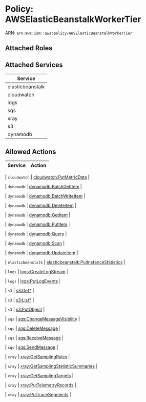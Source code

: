 # Policy: AWSElasticBeanstalkWorkerTier

ARN: `arn:aws:iam::aws:policy/AWSElasticBeanstalkWorkerTier`

## Attached Roles

## Attached Services

| Service |
|---------|
| elasticbeanstalk |
| cloudwatch |
| logs |
| sqs |
| xray |
| s3 |
| dynamodb |

## Allowed Actions

| Service | Action |
|:-------:|--------|

| `cloudwatch` | [cloudwatch:PutMetricData](../actions.md#cloudwatch:putmetricdata) |

| `dynamodb` | [dynamodb:BatchGetItem](../actions.md#dynamodb:batchgetitem) |

| `dynamodb` | [dynamodb:BatchWriteItem](../actions.md#dynamodb:batchwriteitem) |

| `dynamodb` | [dynamodb:DeleteItem](../actions.md#dynamodb:deleteitem) |

| `dynamodb` | [dynamodb:GetItem](../actions.md#dynamodb:getitem) |

| `dynamodb` | [dynamodb:PutItem](../actions.md#dynamodb:putitem) |

| `dynamodb` | [dynamodb:Query](../actions.md#dynamodb:query) |

| `dynamodb` | [dynamodb:Scan](../actions.md#dynamodb:scan) |

| `dynamodb` | [dynamodb:UpdateItem](../actions.md#dynamodb:updateitem) |

| `elasticbeanstalk` | [elasticbeanstalk:PutInstanceStatistics](../actions.md#elasticbeanstalk:putinstancestatistics) |

| `logs` | [logs:CreateLogStream](../actions.md#logs:createlogstream) |

| `logs` | [logs:PutLogEvents](../actions.md#logs:putlogevents) |

| `s3` | [s3:Get*](../actions.md#s3:getall) |

| `s3` | [s3:List*](../actions.md#s3:listall) |

| `s3` | [s3:PutObject](../actions.md#s3:putobject) |

| `sqs` | [sqs:ChangeMessageVisibility](../actions.md#sqs:changemessagevisibility) |

| `sqs` | [sqs:DeleteMessage](../actions.md#sqs:deletemessage) |

| `sqs` | [sqs:ReceiveMessage](../actions.md#sqs:receivemessage) |

| `sqs` | [sqs:SendMessage](../actions.md#sqs:sendmessage) |

| `xray` | [xray:GetSamplingRules](../actions.md#xray:getsamplingrules) |

| `xray` | [xray:GetSamplingStatisticSummaries](../actions.md#xray:getsamplingstatisticsummaries) |

| `xray` | [xray:GetSamplingTargets](../actions.md#xray:getsamplingtargets) |

| `xray` | [xray:PutTelemetryRecords](../actions.md#xray:puttelemetryrecords) |

| `xray` | [xray:PutTraceSegments](../actions.md#xray:puttracesegments) |
